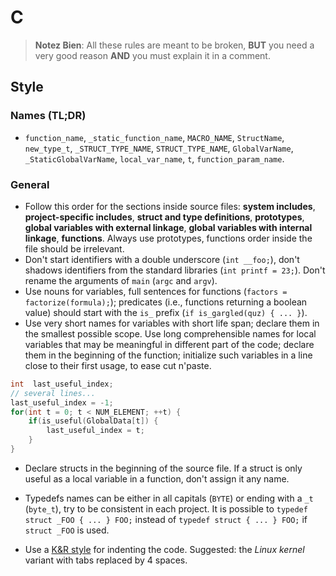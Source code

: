 # C

> **Notez Bien**: All these rules are meant to be broken, **BUT** you need a very good reason **AND** you must explain it in a comment.

## Style

### Names (TL;DR)

* `function_name`, `_static_function_name`, `MACRO_NAME`, `StructName`, `new_type_t`, `_STRUCT_TYPE_NAME`, `STRUCT_TYPE_NAME`, `GlobalVarName`, `_StaticGlobalVarName`, `local_var_name`, `t`, `function_param_name`.

### General

* Follow this order for the sections inside source files: **system includes**, **project-specific includes**, **struct and type definitions**, **prototypes**, **global variables with external linkage**, **global variables with internal linkage**, **functions**. Always use prototypes, functions order inside the file should be irrelevant.
* Don't start identifiers with a double underscore (`int __foo;`), don't shadows identifiers from the standard libraries (`int printf = 23;`). Don't rename the arguments of `main` (`argc` and `argv`).
* Use nouns for variables, full sentences for functions (`factors = factorize(formula);`); predicates (i.e., functions returning a boolean value) should start with the `is_` prefix (`if is_gargled(quz) { ... }`).
* Use very short names for variables with short life span; declare them in the smallest possible scope. Use long comprehensible names for local variables that may be meaningful in different part of the code; declare them in the beginning of the function; initialize such variables in a line close to their first usage, to ease cut n'paste.

```c
int  last_useful_index;
// several lines...
last_useful_index = -1;
for(int t = 0; t < NUM_ELEMENT; ++t) {
    if(is_useful(GlobalData[t]) {
        last_useful_index = t;
    }
}
``` 

* Declare structs in the beginning of the source file. If a struct is only useful as a local variable in a function, don't assign it any name. 
* Typedefs names can be either in all capitals (`BYTE`) or ending with a `_t` (`byte_t`), try to be consistent in each project. It is possible to `typedef struct _FOO { ... } FOO;` instead of `typedef struct { ... } FOO;` if `struct _FOO` is used.

* Use a [K&R style](https://en.wikipedia.org/wiki/Indentation_style#K&R_style) for indenting the code. Suggested: the *Linux kernel* variant with tabs replaced by 4 spaces.
